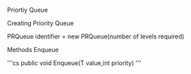 Priortiy Queue 

Creating Priority Queue


PRQueue<data type> identifier = new PRQueue(number of levels required)


Methods
Enqueue

'''cs
 public void Enqueue(T value,int priority)
'''

